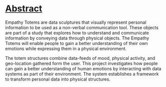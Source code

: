 [Abstract](toc.md)
===

Empathy Totems are data sculptures that visually represent personal information to be used as a non-verbal communication tool. These objects are part of a study that explores how to understand and communicate information by conveying data through physical objects. The Empathy Totems will enable people to gain a better understanding of their own emotions while expressing them in a physical environment.

The totem structures combine data-feeds of mood, physical activity, and geo-location gathered form the user. This project investigates how people can gain a better understanding of human emotions by interacting with data systems as part of their environment. The system establishes a framework to transform personal data into physical structures.
